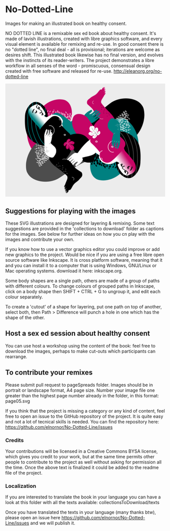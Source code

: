 # No-Dotted-Line
Images for making an illustrated book on healthy consent.

NO DOTTED LINE is a remixable sex ed book about healthy consent. It's made of lavish illustrations, created with libre graphics software, and every visual element is available for remixing and re-use. In good consent there is no "dotted line", no final deal - all is provisional; iterations are welcome as desires shift. This illustrated book likewise has no final version, and evolves with the instincts of its reader-writers. The project demonstrates a libre workflow in all senses of the word - promiscuous, consensual design created with free software and released for re-use. http://eleanorg.org/no-dotted-line

![sample page](pageSpreads/images-Landscape/landscape01.svg)

## Suggestions for playing with the images 
These SVG illustrations are designed for layering & remixing. 
Some text suggestions are provided in the 'collections to download' folder as captions for the images. See below for further ideas on how you cn play with the images and contribute your own.

If you know how to use a vector graphics editor you could improve or add new graphics to the project. Would be nice if you are using a free libre open source software like Inkscape. It is cross platform software, meaning that it and you can install it to a computer that is using Windows, GNU/Linux or Mac operating systems. download it here: inkscape.org.

Some body shapes are a single path, others are made of a group of paths with different colours. To change colours of grouped paths in Inkscape, click on a body shape then SHIFT + CTRL + G to ungroup it, and edit each colour separately.

To create a 'cutout' of a shape for layering, put one path on top of another, select both, then Path > Difference will punch a hole in one which has the shape of the other.

## Host a sex ed session about healthy consent
You can use host a workshop using the content of the book: feel free to download the images, perhaps to make cut-outs which participants can rearrange. 


## To contribute your remixes
Please submit pull request to pageSpreads folder. Images should be in portrait or landscape format, A4 page size. Number your image file one greater than the highest page number already in the folder, in this format: page05.svg

If you think that the project is missing a category or any kind of content, feel free to open an issue to the GitHub repository of the project. It is quite easy and not a lot of tecnical skills is needed. You can find the repository here: https://github.com/elnornor/No-Dotted-Line/issues

### Credits
Your contributions will be licensed in a Creative Commons BYSA license, which gives you credit to your work, but at the same time permits other people to contribute to the project as well without asking for permission all the time.
Once the above text is finalized it could be added to the readme file of the project.

### Localization
If you are interested to translate the book in your language you can have a look at this folder with all the texts available: collectionsToDownload/texts

Once you have translated the texts in your language (many thanks btw), please open an issue here https://github.com/elnornor/No-Dotted-Line/issues and we will publish it.




